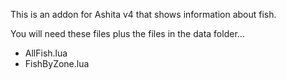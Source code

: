 This is an addon for Ashita v4 that shows information about fish.

You will need these files plus the files in the data folder...

- AllFish.lua
- FishByZone.lua

